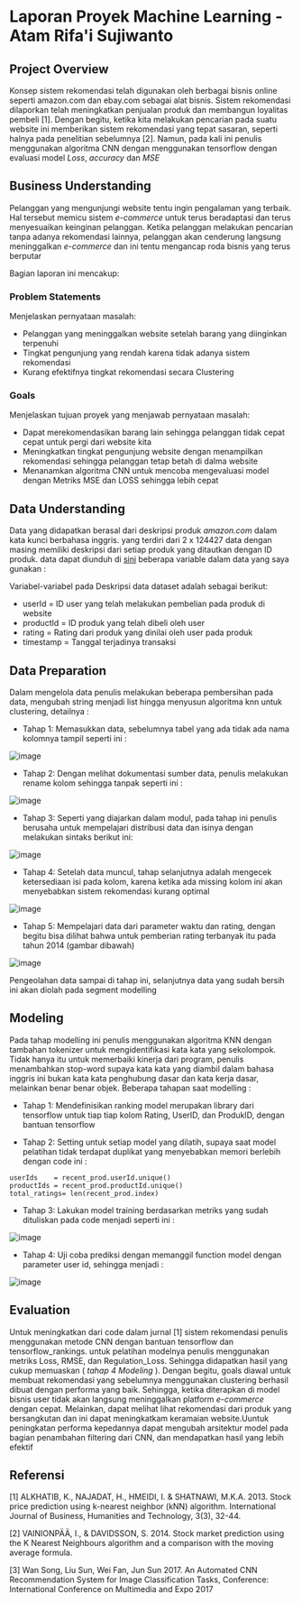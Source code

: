 # Laporan Proyek Machine Learning - Atam Rifa'i Sujiwanto

## Project Overview
Konsep sistem rekomendasi telah digunakan oleh berbagai bisnis online seperti amazon.com dan ebay.com sebagai alat bisnis. Sistem rekomendasi dilaporkan telah meningkatkan penjualan produk dan membangun loyalitas pembeli [1]. Dengan begitu, ketika kita melakukan pencarian pada suatu website ini memberikan sistem rekomendasi yang tepat sasaran, seperti halnya pada penelitian sebelumnya [2]. Namun, pada kali ini penulis menggunakan algoritma CNN dengan menggunakan tensorflow dengan evaluasi model _Loss_, _accuracy_ dan _MSE_


## Business Understanding

Pelanggan yang mengunjungi website tentu ingin pengalaman yang terbaik. Hal tersebut memicu sistem _e-commerce_ untuk terus beradaptasi dan terus menyesuaikan keinginan pelanggan. Ketika pelanggan melakukan pencarian tanpa adanya rekomendasi lainnya, pelanggan akan cenderung langsung meninggalkan _e-commerce_ dan ini tentu mengancap roda bisnis yang terus berputar

Bagian laporan ini mencakup:

### Problem Statements

Menjelaskan pernyataan masalah:
- Pelanggan yang meninggalkan website setelah barang yang diinginkan terpenuhi
- Tingkat pengunjung yang rendah karena tidak adanya sistem rekomendasi
- Kurang efektifnya tingkat rekomendasi secara Clustering

### Goals

Menjelaskan tujuan proyek yang menjawab pernyataan masalah:
- Dapat merekomendasikan barang lain sehingga pelanggan tidak cepat cepat untuk pergi dari website kita
- Meningkatkan tingkat pengunjung website dengan menampilkan rekomendasi sehingga pelanggan tetap betah di dalma website
- Menanamkan algoritma CNN untuk mencoba mengevaluasi model dengan Metriks MSE dan LOSS sehingga lebih cepat

## Data Understanding
Data yang didapatkan berasal dari deskripsi produk _amazon.com_ dalam kata kunci berbahasa inggris. yang terdiri dari 2 x 124427 data dengan masing memiliki deskripsi dari setiap produk yang ditautkan dengan ID produk. data dapat diunduh di [sini](https://sellercentral-europe.amazon.com/forums/t/csv-product-download/358218) beberapa variable dalam data yang saya gunakan :

Variabel-variabel pada Deskripsi data dataset adalah sebagai berikut:
- userId    = ID user yang telah melakukan pembelian pada produk di website
- productId = ID produk yang telah dibeli oleh user
- rating    = Rating dari produk yang dinilai oleh user pada produk
- timestamp = Tanggal terjadinya transaksi

## Data Preparation
Dalam mengelola data penulis melakukan beberapa pembersihan pada data, mengubah string menjadi list hingga menyusun algoritma knn untuk clustering, detailnya :

- Tahap 1: Memasukkan data, sebelumnya tabel yang ada tidak ada nama kolomnya tampil seperti ini :

![image](https://user-images.githubusercontent.com/58683035/184104837-76c81711-80d0-4766-af53-13199e9ea0bc.png)

- Tahap 2: Dengan melihat dokumentasi sumber data, penulis melakukan rename kolom sehingga tanpak seperti ini :

![image](https://user-images.githubusercontent.com/58683035/184105009-dd72ae45-1dce-468a-bb3f-e0a2fb8d56b7.png)

- Tahap 3: Seperti yang diajarkan dalam modul, pada tahap ini penulis berusaha untuk mempelajari distribusi data dan isinya dengan melakukan sintaks berikut ini:

![image](https://user-images.githubusercontent.com/58683035/184105118-dc4c45d9-54f9-4944-a083-7188c722d677.png)

- Tahap 4: Setelah data muncul, tahap selanjutnya adalah mengecek ketersediaan isi pada kolom, karena ketika ada missing kolom ini akan menyebabkan sistem rekomendasi kurang optimal

![image](https://user-images.githubusercontent.com/58683035/184105303-671c6624-1982-475f-8906-93652379c7f8.png)

- Tahap 5: Mempelajari data dari parameter waktu dan rating, dengan begitu bisa dilihat bahwa untuk pemberian rating terbanyak itu pada tahun 2014  (gambar dibawah)

![image](https://user-images.githubusercontent.com/58683035/184105720-d8a72c44-b7f5-4626-8253-588f36295d32.png)



Pengeolahan data sampai di tahap ini, selanjutnya data yang sudah bersih ini akan diolah pada segment modelling


## Modeling
Pada tahap modelling ini penulis menggunakan algoritma KNN dengan tambahan tokenizer untuk mengidentifikasi kata kata yang sekolompok. Tidak hanya itu untuk memerbaiki kinerja dari program, penulis menambahkan stop-word supaya kata kata yang diambil dalam bahasa inggris ini bukan kata kata penghubung dasar dan kata kerja dasar, melainkan benar benar objek. Beberapa tahapan saat modelling :

- Tahap 1: Mendefinisikan ranking model merupakan library dari tensorflow untuk tiap tiap kolom Rating, UserID, dan ProdukID, dengan bantuan tensorflow

- Tahap 2: Setting untuk setiap model yang dilatih, supaya saat model pelatihan tidak terdapat duplikat yang menyebabkan memori berlebih dengan code ini :

```
userIds    = recent_prod.userId.unique()
productIds = recent_prod.productId.unique()
total_ratings= len(recent_prod.index)
```

- Tahap 3: Lakukan model training berdasarkan metriks yang sudah dituliskan pada code menjadi seperti ini :

![image](https://user-images.githubusercontent.com/58683035/184107647-8f16d788-d685-4447-91bd-ae09bf885f5a.png)


- Tahap 4: Uji coba prediksi dengan memanggil function model dengan parameter user id, sehingga menjadi :

![image](https://user-images.githubusercontent.com/58683035/184107799-ae69b6b9-388d-441e-a025-5b5df95bcba5.png)


## Evaluation
Untuk meningkatkan dari code dalam jurnal [1] sistem rekomendasi penulis menggunakan metode CNN dengan bantuan tensorflow dan tensorflow_rankings. untuk pelatihan modelnya penulis menggunakan metriks Loss, RMSE, dan Regulation_Loss. Sehingga didapatkan hasil yang cukup memuaskan ( _tahap 4 Modeling_ ). Dengan begitu, goals diawal untuk membuat rekomendasi yang sebelumnya menggunakan clustering berhasil dibuat dengan performa yang baik. Sehingga, ketika diterapkan di model bisnis user tidak akan langsung meninggalkan platform _e-commerce_ dengan cepat. Melainkan, dapat melihat lihat rekomendasi dari produk yang bersangkutan dan ini dapat meningkatkam keramaian website.Uuntuk peningkatan performa kepedannya dapat mengubah arsitektur model pada bagian penambahan filtering dari CNN, dan mendapatkan hasil yang lebih efektif

## Referensi
[1] ALKHATIB, K., NAJADAT, H., HMEIDI, I. & SHATNAWI, M.K.A. 2013. Stock price prediction using k-nearest neighbor (kNN) algorithm. International Journal of Business, Humanities and Technology, 3(3), 32-44.

[2] VAINIONPÄÄ, I., & DAVIDSSON, S. 2014. Stock market prediction using the K Nearest Neighbours algorithm and a comparison with the moving average formula. 

[3] Wan Song, Liu Sun, Wei Fan, Jun Sun 2017. An Automated CNN Recommendation System for Image Classification Tasks, Conference: International Conference on Multimedia and Expo 2017
